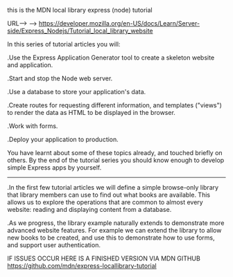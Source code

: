 this is the MDN local library express (node) tutorial

URL--> --> 
https://developer.mozilla.org/en-US/docs/Learn/Server-side/Express_Nodejs/Tutorial_local_library_website


In this series of tutorial articles you will:

.Use the Express Application Generator tool to create a skeleton website and application.

.Start and stop the Node web server.

.Use a database to store your application's data.

.Create routes for requesting different information, and templates ("views") to render the data as HTML to be displayed in the browser.

.Work with forms.

.Deploy your application to production.

You have learnt about some of these topics already, and touched briefly on others. By the end of the tutorial series you should know enough to develop simple Express apps by yourself.


_________________
.In the first few tutorial articles we will define a        simple browse-only library that library members can     use to find out what books are available. This allows   us to explore the operations that are common to almost  every website: reading and displaying content from a database.

.As we progress, the library example naturally extends      to demonstrate more advanced website features. For      example we can extend the library to allow new books    to be created, and use this to demonstrate how to use forms, and support user authentication.

IF ISSUES OCCUR HERE IS A FINISHED VERSION VIA MDN GITHUB
https://github.com/mdn/express-locallibrary-tutorial 